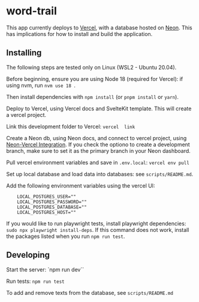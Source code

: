 # word-trail

This app currently deploys to [Vercel](https://vercel.com/docs), with a database hosted on [Neon](https://neon.tech/docs). This has implications for how to install and build the application.

## Installing

The following steps are tested only on Linux (WSL2 - Ubuntu 20.04).

Before beginning, ensure you are using Node 18 (required for Vercel): if using nvm, run `nvm use 18 `.

Then install dependencies with `npm install` (or `pnpm install` or `yarn`).

Deploy to Vercel, using Vercel docs and SvelteKit template. This will create a vercel project.

Link this development folder to Vercel: `vercel  link`

Create a Neon db, using Neon docs, and connect to vercel project, using [Neon-Vercel Integration](https://vercel.com/integrations/neon). If you check the optiono to create a development branch, make sure to set it as the primary branch in your Neon dashboard.

Pull vercel environment variables and save in `.env.local`: `vercel env pull`

Set up local database and load data into databases: see `scripts/README.md`.

Add the following environment variables using the vercel UI:

```
    LOCAL_POSTGRES_USER=""
    LOCAL_POSTGRES_PASSWORD=""
    LOCAL_POSTGRES_DATABASE=""
    LOCAL_POSTGRES_HOST=""
```

If you would like to run playwright tests, install playwright dependencies: `sudo npx playwright install-deps`. If this command does not work, install the packages listed when you run `npm run test`.

## Developing

Start the server: `npm run dev``

Run tests: `npm run test`

To add and remove texts from the database, see `scripts/README.md`
